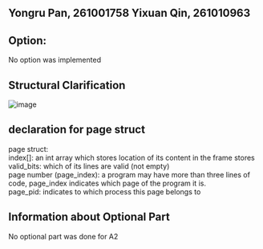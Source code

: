 ## Yongru Pan, 261001758 Yixuan Qin, 261010963

## Option:
No option was implemented

## Structural Clarification
![image](https://github.com/WYRP/ECSE-427-Assignments/assets/93948251/076ee4d5-97bd-4d4a-b3a5-90de4a6e7806)

## declaration for page struct
page struct: <br>
    index[]: an int array which stores location of its content in the frame stores<br>
    valid_bits: which of its lines are valid (not empty)<br>
    page number (page_index): a program may have more than three lines of code, page_index indicates which page of the program it is.<br>
    page_pid: indicates to which process this page belongs to <br>

## Information about Optional Part

No optional part was done for A2

